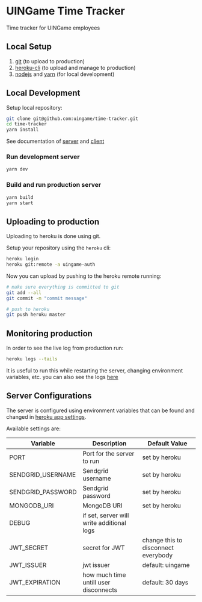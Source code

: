 # UINGame Time Tracker

Time tracker for UINGame employees

## Local Setup
1. [git](https://git-scm.com/download) (to upload to production)
2. [heroku-cli](https://devcenter.heroku.com/articles/heroku-cli) (to upload and manage to production)
3. [nodejs](https://nodejs.org/) and [yarn](https://yarnpkg.com/) (for local development)

## Local Development
Setup local repository:
```sh
git clone git@github.com:uingame/time-tracker.git
cd time-tracker
yarn install
```

See documentation of [server](src/server) and [client](/src/client)

### Run development server
```sh
yarn dev
```

### Build and run production server
```sh
yarn build
yarn start
```

## Uploading to production
Uploading to heroku is done using git.

Setup your repository using the `heroku` cli:
```sh
heroku login
heroku git:remote -a uingame-auth
```

Now you can upload by pushing to the heroku remote running:
```sh
# make sure everything is committed to git
git add --all
git commit -m "commit message"

# push to heroku
git push heroku master
```

## Monitoring production
In order to see the live log from production run:
```sh
heroku logs --tails
```
It is useful to run this while restarting the server, changing environment variables, etc.
you can also see the logs [here](https://dashboard.heroku.com/apps/uingame-timetracker/logs)

## Server Configurations
The server is configured using environment variables that can be found and changed in [heroku app settings](https://dashboard.heroku.com/apps/uingame-timetracker/settings).

Available settings are:

| Variable | Description | Default Value |
| --- | --- | --- |
| PORT | Port for the server to run | set by heroku |
| SENDGRID_USERNAME | Sendgrid username | set by heroku |
| SENDGRID_PASSWORD | Sendgrid password | set by heroku
| MONGODB_URI | MongoDB URI | set by heroku |
| DEBUG | if set, server will write additional logs | |
| JWT_SECRET | secret for JWT | change this to disconnect everybody |
| JWT_ISSUER | jwt issuer | default: uingame |
| JWT_EXPIRATION | how much time untill user disconnects | default: 30 days |
